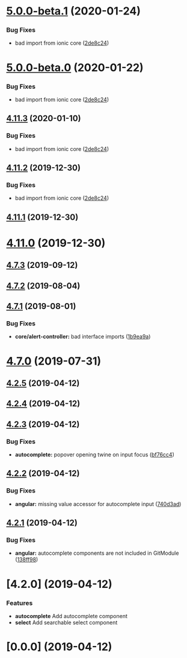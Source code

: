 # [5.0.0-beta.1](https://github.com/gnucoop/gic/compare/v4.7.2...v5.0.0-beta.1) (2020-01-24)


### Bug Fixes

* bad import from ionic core ([2de8c24](https://github.com/gnucoop/gic/commit/2de8c2463f4605c46f50ccb18f6d93aa76e3068c))



# [5.0.0-beta.0](https://github.com/gnucoop/gic/compare/v4.7.2...v5.0.0-beta.0) (2020-01-22)


### Bug Fixes

* bad import from ionic core ([2de8c24](https://github.com/gnucoop/gic/commit/2de8c2463f4605c46f50ccb18f6d93aa76e3068c))



## [4.11.3](https://github.com/gnucoop/gic/compare/v4.7.2...v4.11.3) (2020-01-10)


### Bug Fixes

* bad import from ionic core ([2de8c24](https://github.com/gnucoop/gic/commit/2de8c24))



## [4.11.2](https://github.com/gnucoop/gic/compare/v4.7.2...v4.11.2) (2019-12-30)


### Bug Fixes

* bad import from ionic core ([2de8c24](https://github.com/gnucoop/gic/commit/2de8c24))



## [4.11.1](https://github.com/gnucoop/gic/compare/v4.7.2...v4.11.1) (2019-12-30)



# [4.11.0](https://github.com/gnucoop/gic/compare/v4.7.2...v4.11.0) (2019-12-30)



## [4.7.3](https://github.com/gnucoop/gic/compare/v4.7.2...v4.7.3) (2019-09-12)



## [4.7.2](https://github.com/gnucoop/gic/compare/v4.7.1...v4.7.2) (2019-08-04)



## [4.7.1](https://github.com/gnucoop/gic/compare/v4.7.0...v4.7.1) (2019-08-01)


### Bug Fixes

* **core/alert-controller:** bad interface imports ([1b9ea9a](https://github.com/gnucoop/gic/commit/1b9ea9a))



# [4.7.0](https://github.com/gnucoop/gic/compare/v4.2.5...v4.7.0) (2019-07-31)



## [4.2.5](https://github.com/gnucoop/gic/compare/v4.2.4...v4.2.5) (2019-04-12)



## [4.2.4](https://github.com/gnucoop/gic/compare/v4.2.3...v4.2.4) (2019-04-12)



## [4.2.3](https://github.com/gnucoop/gic/compare/v4.2.2...v4.2.3) (2019-04-12)


### Bug Fixes

* **autocomplete:** popover opening twine on input focus ([bf76cc4](https://github.com/gnucoop/gic/commit/bf76cc4))



## [4.2.2](https://github.com/gnucoop/gic/compare/v4.2.1...v4.2.2) (2019-04-12)


### Bug Fixes

* **angular:** missing value accessor for autocomplete input ([740d3ad](https://github.com/gnucoop/gic/commit/740d3ad))



## [4.2.1](https://github.com/gnucoop/gic/compare/v4.2.0...v4.2.1) (2019-04-12)


### Bug Fixes

* **angular:** autocomplete components are not included in GitModule ([138ff98](https://github.com/gnucoop/gic/commit/138ff98))



# [4.2.0] (2019-04-12)

### Features

* **autocomplete** Add autocomplete component
* **select** Add searchable select component

# [0.0.0] (2019-04-12)
